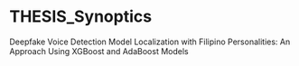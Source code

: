 # THESIS_Synoptics
Deepfake Voice Detection Model Localization with Filipino Personalities: An Approach Using XGBoost and AdaBoost Models
